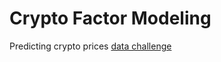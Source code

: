 # Crypto Factor Modeling 

Predicting crypto prices [data challenge](https://competitions.desights.ai/challenge/28)
